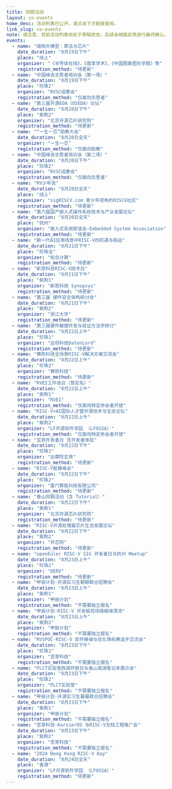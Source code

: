 ```yaml
---
title: 同期活动
layout: co-events
home_desc: 活动列表已公开，请点击下方链接查阅。
link_slug: co-events
note: 请注意，目前活动列表尚处于草稿状态，后续会根据反馈进行最终确认。
events:
  - name: "端侧大模型：算法与芯片"
    date_duration: "8月19日下午"
    place: "线上"
    organizer: "《半导体在线》、《蔻享学术》、《中国图象图形学报》等"
    registration_method: "待更新"
  - name: "中国峰会志愿者培训会（第一场）"
    date_duration: "8月19日下午"
    place: "珍珠2"
    organizer: "RVSC组委会"
    registration_method: "仅面向志愿者"
  - name: "第三届开源EDA（OSEDA）论坛"
    date_duration: "8月20日下午"
    place: "紫荆2"
    organizer: "北京开源芯片研究院"
    registration_method: "待更新"
  - name: "“一生一芯”助教大会"
    date_duration: "8月20日全天"
    organizer: "一生一芯"
    registration_method: "仅面向助教"
  - name: "中国峰会志愿者培训会（第二场）"
    date_duration: "8月20日下午"
    place: "珍珠2"
    organizer: "RVSC组委会"
    registration_method: "仅面向志愿者"
  - name: "RV少年说"
    date_duration: "8月20日全天"
    place: "线上"
    organizer: "sigRISCV.com 青少年视角的RISCV社区"
    registration_method: "待更新"
  - name: "第六届国产嵌入式操作系统技术与产业发展论坛"
    date_duration: "8月20日全天"
    place: "杭州"
    organizer: "嵌入式系统联谊会-Embedded System Association"
    registration_method: "待更新"
  - name: "新一代AI应用场景中RISC-V的机遇与挑战"
    date_duration: "8月21日下午"
    place: "珍珠全"
    organizer: "知合计算"
    registration_method: "待更新"
  - name: "新思科技RISC-V技术日"
    date_duration: "8月21日下午"
    place: "紫荆1"
    organizer: "新思科技 Synopsys"
    registration_method: "待更新"
  - name: "第三届 硬件安全架构研讨会"
    date_duration: "8月21日下午"
    place: "紫荆2"
    organizer: "浙江大学"
    registration_method: "待更新"
  - name: "第三届硬件敏捷开发与验证方法学研讨"
    date_duration: "8月22日上午"
    place: "珍珠1"
    organizer: "达坦科技DatenLord"
    registration_method: "待更新"
  - name: "赛昉科技全场景RISC-V解决方案交流会"
    date_duration: "8月22日上午"
    place: "珍珠2"
    organizer: "赛昉科技"
    registration_method: "待更新"
  - name: "RVEI工作会议（暂定名）"
    date_duration: "8月22日上午"
    place: "紫荆1"
    organizer: "RVEI"
    registration_method: "仅面向特定参会者开放"
  - name: "RISC-V+AI国际人才暨开源技术与生态论坛"
    date_duration: "8月22日上午"
    place: "紫荆2"
    organizer: "LF开源软件学园 （LFOSSA）"
    registration_method: "仅面向特定参会者开放"
  - name: "玄铁开发者日 含开发者体验"
    date_duration: "8月22日下午"
    place: "珍珠1"
    organizer: "达摩院玄铁"
    registration_method: "待更新"
  - name: "RISC-V智算峰会"
    date_duration: "8月22日下午"
    place: "珍珠2"
    organizer: "厦门算能科技有限公司"
    registration_method: "待更新"
  - name: "香山同期活动（含 Tutorial）"
    date_duration: "8月22日下午"
    place: "紫荆1"
    organizer: "北京开源芯片研究院"
    registration_method: "待更新"
  - name: "RISC-V开源处理器芯片生态发展论坛"
    date_duration: "8月22日下午"
    place: "紫荆2"
    organizer: "开芯院"
    registration_method: "待更新"
  - name: "openEuler RISC-V SIG 开发者日与杭州 Meetup"
    date_duration: "8月23日上午"
    place: "珍珠2"
    organizer: "OERV"
    registration_method: "待更新"
  - name: "甲辰计划·开源实习生朝朝联合招聘会"
    date_duration: "8月23日上午"
    place: "紫荆1"
    organizer: "甲辰计划"
    registration_method: "不需要独立报名"
  - name: "甲辰计划·RISC-V 开发板现场随眼缘漂流"
    date_duration: "8月23日上午"
    place: "紫荆2"
    organizer: "甲辰计划"
    registration_method: "不需要独立报名"
  - name: "RVSPOC·RISC-V 软件移植与优化锦标赛选手交流会"
    date_duration: "8月23日下午"
    place: "珍珠1"
    organizer: "苦芽科技"
    registration_method: "不需要独立报名"
  - name: "PLCT实验室西湖开放日与香山南湖笔记本展示会"
    date_duration: "8月23日下午"
    place: "珍珠2"
    organizer: "PLCT实验室"
    registration_method: "不需要独立报名"
  - name: "甲辰计划·开源实习生暮暮联合招聘会"
    date_duration: "8月23日下午"
    place: "紫荆1"
    organizer: "甲辰计划"
    registration_method: "不需要独立报名"
  - name: "苦芽科技·KarsierOS 与RISC-V文档工程推广会"
    date_duration: "8月23日下午"
    place: "紫荆2"
    organizer: "苦芽科技"
    registration_method: "不需要独立报名"
  - name: "2024 Hong Kong RISC-V Day"
    date_duration: "8月24日全天"
    place: "香港"
    organizer: "LF开源软件学园 （LFOSSA）"
    registration_method: "待更新"
---
```

